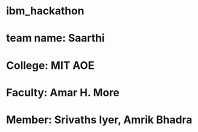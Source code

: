# ibm_hackathon
# team name: Saarthi
# College: MIT AOE
# Faculty: Amar H. More
# Member: Srivaths Iyer, Amrik Bhadra
